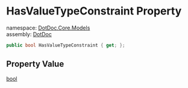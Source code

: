 ﻿# HasValueTypeConstraint Property

namespace: [DotDoc\.Core\.Models](../../DotDoc.Core.Models.md)<br />
assembly: [DotDoc](../../../DotDoc.md)



```csharp
public bool HasValueTypeConstraint { get; };
```

## Property Value

[bool](https://docs.microsoft.com/dotnet/api/System.Boolean)

